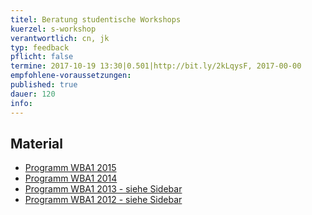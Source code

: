 ```yaml
---
titel: Beratung studentische Workshops
kuerzel: s-workshop
verantwortlich: cn, jk
typ: feedback
pflicht: false
termine: 2017-10-19 13:30|0.501|http://bit.ly/2kLqysF, 2017-00-00
empfohlene-voraussetzungen: 
published: true
dauer: 120
info: 
---
```


## Material
- [Programm WBA1 2015](http://th-koeln.github.io/wba1-2015/)
- [Programm WBA1 2014](http://th-koeln.github.io/wba1-2014/)
- [Programm WBA1 2013 - siehe Sidebar](https://github.com/th-koeln/wba1-2013/wiki)
- [Programm WBA1 2012 - siehe Sidebar](https://github.com/th-koeln/wba1-2012/wiki)
